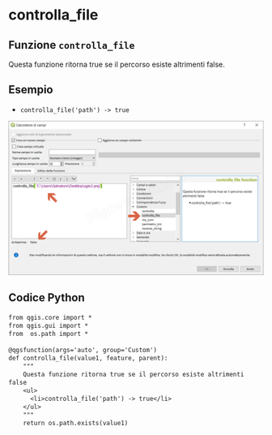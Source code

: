 # controlla\_file

## Funzione `controlla_file`

Questa funzione ritorna true se il percorso esiste altrimenti false.

## Esempio

* `controlla_file('path') -> true`

![](../../../.gitbook/assets/controlla_file1%20%281%29.png)

## Codice Python

```text
from qgis.core import *
from qgis.gui import *
from  os.path import *

@qgsfunction(args='auto', group='Custom')
def controlla_file(value1, feature, parent):
    """ 
    Questa funzione ritorna true se il percorso esiste altrimenti false
    <ul>
      <li>controlla_file('path') -> true</li>
    </ul>
    """
    return os.path.exists(value1)
```

